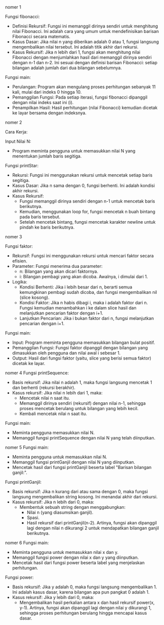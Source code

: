 nomer 1

Fungsi fibonacci:
- Definisi Rekursif: Fungsi ini memanggil dirinya sendiri untuk menghitung nilai Fibonacci. Ini adalah cara yang umum untuk mendefinisikan barisan Fibonacci secara matematis.
- Kasus Dasar: Jika nilai n yang diberikan adalah 0 atau 1, fungsi langsung mengembalikan nilai tersebut. Ini adalah titik akhir dari rekursi.
- Kasus Rekursif: Jika n lebih dari 1, fungsi akan menghitung nilai Fibonacci dengan menjumlahkan hasil dari memanggil dirinya sendiri dengan n-1 dan n-2. Ini sesuai dengan definisi barisan Fibonacci: setiap bilangan adalah jumlah dari dua bilangan sebelumnya.

Fungsi main:
- Perulangan: Program akan mengulang proses perhitungan sebanyak 11 kali, mulai dari indeks 0 hingga 10.
- Pemanggilan Fungsi: Pada setiap iterasi, fungsi fibonacci dipanggil dengan nilai indeks saat ini (i).
- Penampilkan Hasil: Hasil perhitungan (nilai Fibonacci) kemudian dicetak ke layar bersama dengan indeksnya.

nomer 2

Cara Kerja:

Input Nilai N:
- Program meminta pengguna untuk memasukkan nilai N yang menentukan jumlah baris segitiga.

Fungsi printStar:
- Rekursi: Fungsi ini menggunakan rekursi untuk mencetak setiap baris segitiga.
- Kasus Dasar: Jika n sama dengan 0, fungsi berhenti. Ini adalah kondisi akhir rekursi.
- Kasus Rekursif:
   - Fungsi memanggil dirinya sendiri dengan n-1 untuk mencetak baris berikutnya.
   - Kemudian, menggunakan loop for, fungsi mencetak n buah bintang pada baris tersebut.
   - Setelah mencetak bintang, fungsi mencetak karakter newline untuk pindah ke baris berikutnya.
 
nomer 3

Fungsi faktor:
- Rekursif: Fungsi ini menggunakan rekursi untuk mencari faktor secara efisien.
- Parameter: Fungsi menerima dua parameter:
   - n: Bilangan yang akan dicari faktornya.
   - i: Bilangan pembagi yang akan dicoba. Awalnya, i dimulai dari 1.
- Logika:
   - Kondisi Berhenti: Jika i lebih besar dari n, berarti semua kemungkinan pembagi sudah dicoba, dan fungsi mengembalikan nil (slice kosong).
   - Kondisi Faktor: Jika n habis dibagi i, maka i adalah faktor dari n. Fungsi kemudian menambahkan i ke dalam slice hasil dan melanjutkan pencarian faktor dengan i+1.
   - Lanjutkan Pencarian: Jika i bukan faktor dari n, fungsi melanjutkan pencarian dengan i+1.

Fungsi main:
- Input: Program meminta pengguna memasukkan bilangan bulat positif.
- Pemanggilan Fungsi: Fungsi faktor dipanggil dengan bilangan yang dimasukkan oleh pengguna dan nilai awal i sebesar 1.
- Output: Hasil dari fungsi faktor (yaitu, slice yang berisi semua faktor) dicetak ke layar.

nomer 4
Fungsi printSequence:
- Basis rekursif: Jika nilai n adalah 1, maka fungsi langsung mencetak 1 dan berhenti (rekursi berakhir).
- Kasus rekursif: Jika nilai n lebih dari 1, maka:
  - Mencetak nilai n saat itu.
  - Memanggil dirinya sendiri (rekursif) dengan nilai n-1, sehingga proses mencetak berulang untuk bilangan yang lebih kecil.
  - Kembali mencetak nilai n saat itu.
  
Fungsi main:
- Meminta pengguna memasukkan nilai N.
- Memanggil fungsi printSequence dengan nilai N yang telah diinputkan.

nomer 5
Fungsi main:
- Meminta pengguna untuk memasukkan nilai N.
- Memanggil fungsi printGanjil dengan nilai N yang diinputkan.
- Mencetak hasil dari fungsi printGanjil beserta label "Barisan bilangan ganjil:".

Fungsi printGanjil:
- Basis rekursif: Jika n kurang dari atau sama dengan 0, maka fungsi langsung mengembalikan string kosong. Ini menandai akhir dari rekursi.
- Kasus rekursif: Jika n lebih dari 0, maka:
  - Membentuk sebuah string dengan menggabungkan:
    - Nilai n (yang diasumsikan ganjil).
    - Spasi.
    - Hasil rekursif dari printGanjil(n-2). Artinya, fungsi akan dipanggil lagi dengan nilai n dikurangi 2 untuk mendapatkan bilangan ganjil berikutnya.

nomer 6
Fungsi main:
- Meminta pengguna untuk memasukkan nilai x dan y.
- Memanggil fungsi power dengan nilai x dan y yang diinputkan.
- Mencetak hasil dari fungsi power beserta label yang menjelaskan perhitungan.

Fungsi power:
- Basis rekursif: Jika y adalah 0, maka fungsi langsung mengembalikan 1. Ini adalah kasus dasar, karena bilangan apa pun pangkat 0 adalah 1.
- Kasus rekursif: Jika y lebih dari 0, maka:
  - Mengembalikan hasil perkalian antara x dan hasil rekursif power(x, y-1). Artinya, fungsi akan dipanggil lagi dengan nilai y dikurangi 1, sehingga proses perhitungan berulang hingga mencapai kasus dasar.
 
 
